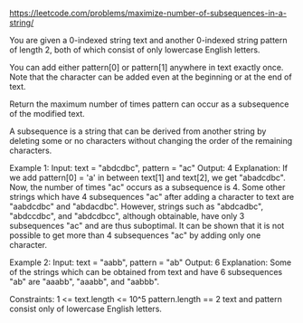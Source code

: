 
https://leetcode.com/problems/maximize-number-of-subsequences-in-a-string/

You are given a 0-indexed string text and another 0-indexed string pattern of length 2, both of which consist of only lowercase English letters.

You can add either pattern[0] or pattern[1] anywhere in text exactly once. Note that the character can be added even at the beginning or at the end of text.

Return the maximum number of times pattern can occur as a subsequence of the modified text.

A subsequence is a string that can be derived from another string by deleting some or no characters without changing the order of the remaining characters.

Example 1:
Input: text = "abdcdbc", pattern = "ac"
Output: 4
Explanation:
If we add pattern[0] = 'a' in between text[1] and text[2], we get "abadcdbc". Now, the number of times "ac" occurs as a subsequence is 4.
Some other strings which have 4 subsequences "ac" after adding a character to text are "aabdcdbc" and "abdacdbc".
However, strings such as "abdcadbc", "abdccdbc", and "abdcdbcc", although obtainable, have only 3 subsequences "ac" and are thus suboptimal.
It can be shown that it is not possible to get more than 4 subsequences "ac" by adding only one character.

Example 2:
Input: text = "aabb", pattern = "ab"
Output: 6
Explanation:
Some of the strings which can be obtained from text and have 6 subsequences "ab" are "aaabb", "aaabb", and "aabbb".

Constraints:
1 <= text.length <= 10^5
pattern.length == 2
text and pattern consist only of lowercase English letters.
